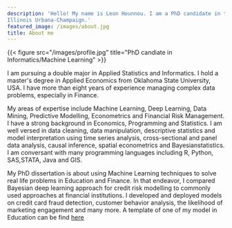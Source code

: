 ```yaml
---
description: 'Hello! My name is Leon Hounnou. I am a PhD candidate in the department of Informatics at the University of 
Illinois Urbana-Champaign.'
featured_image: /images/about.jpg
title: About me
---
```

{{< figure src="/images/profile.jpg" title="PhD candiate in Informatics/Machine Learning" >}}

I am pursuing a double major in Applied Statistics and Informatics. 
I hold a master's degree in Applied Economics from Oklahoma State University, USA. I have 
more than eight years of experience managing complex data problems, especially in Finance.

My areas of expertise include Machine Learning, Deep Learning, Data Mining, Predictive Modelling, Econometrics and Financial Risk Management. I have a strong background
in Economics, Programming and Statistics. I am well versed in data cleaning, data manipulation, descriptive statistics and model interpretation using time series analysis, cross-sectional and panel data analysis, causal inference, spatial econometrics and Bayesianstatistics. I am conversant with many programming languages including R, Python, SAS,STATA, Java and GIS.

My PhD dissertation is about using Machine Learning
techniques to solve real life problems in Education and Finance. In that endeavor, I compared Bayesian deep learning approach for credit risk modelling to commonly used approaches at financial institutions. 
 I developed and deployed models on credit card fraud detection,
customer behavior analysis, the likelihood of marketing engagement and many more.
A template of one of my model in Education can be find 
[here](https://hounnou.shinyapps.io/FluencyScore/)
